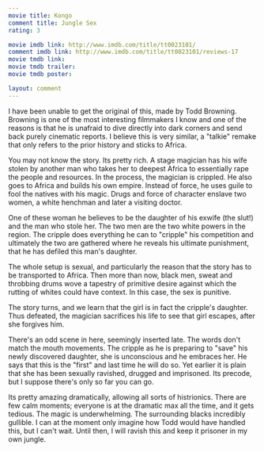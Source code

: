 ```yaml
---
movie title: Kongo
comment title: Jungle Sex
rating: 3

movie imdb link: http://www.imdb.com/title/tt0023101/
comment imdb link: http://www.imdb.com/title/tt0023101/reviews-17
movie tmdb link: 
movie tmdb trailer: 
movie tmdb poster: 

layout: comment
---
```


I have been unable to get the original of this, made by Todd Browning. Browning is one of the most interesting filmmakers I know and one of the reasons is that he is unafraid to dive directly into dark corners and send back purely cinematic reports. I believe this is very similar, a "talkie" remake that only refers to the prior history and sticks to Africa.

You may not know the story. Its pretty rich. A stage magician has his wife stolen by another man who takes her to deepest Africa to essentially rape the people and resources. In the process, the magician is crippled. He also goes to Africa and builds his own empire. Instead of force, he uses guile to fool the natives with his magic. Drugs and force of character enslave two women, a white henchman and later a visiting doctor.

One of these woman he believes to be the daughter of his exwife (the slut!) and the man who stole her. The two men are the two white powers in the region. The cripple does everything he can to "cripple" his competition and ultimately the two are gathered where he reveals his ultimate punishment, that he has defiled this man's daughter.

The whole setup is sexual, and particularly the reason that the story has to be transported to Africa. Then more than now, black men, sweat and throbbing drums wove a tapestry of primitive desire against which the rutting of whites could have context. In this case, the sex is punitive.

The story turns, and we learn that the girl is in fact the cripple's daughter. Thus defeated, the magician sacrifices his life to see that girl escapes, after she forgives him.

There's an odd scene in here, seemingly inserted late. The words don't match the mouth movements. The cripple as he is preparing to "save" his newly discovered daughter, she is unconscious and he embraces her. He says that this is the "first" and last time he will do so. Yet earlier it is plain that she has been sexually ravished, drugged and imprisoned. Its precode, but I suppose there's only so far you can go.

Its pretty amazing dramatically, allowing all sorts of histrionics. There are few calm moments; everyone is at the dramatic max all the time, and it gets tedious. The magic is underwhelming. The surrounding blacks incredibly gullible. I can at the moment only imagine how Todd would have handled this, but I can't wait. Until then, I will ravish this and keep it prisoner in my own jungle.